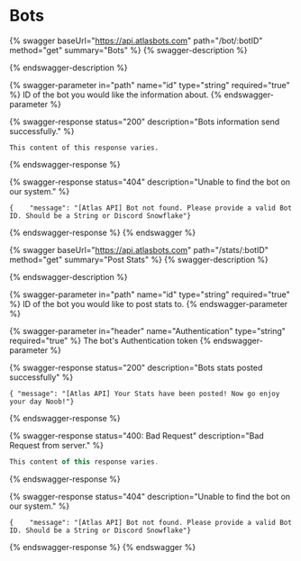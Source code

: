 # Bots

{% swagger baseUrl="https://api.atlasbots.com" path="/bot/:botID" method="get" summary="Bots" %}
{% swagger-description %}

{% endswagger-description %}

{% swagger-parameter in="path" name="id" type="string" required="true" %}
ID of the bot you would like the information about.
{% endswagger-parameter %}

{% swagger-response status="200" description="Bots information send successfully." %}
```
This content of this response varies.
```
{% endswagger-response %}

{% swagger-response status="404" description="Unable to find the bot on our system." %}
```
{    "message": "[Atlas API] Bot not found. Please provide a valid Bot ID. Should be a String or Discord Snowflake"}
```
{% endswagger-response %}
{% endswagger %}

{% swagger baseUrl="https://api.atlasbots.com" path="/stats/:botID" method="get" summary="Post Stats" %}
{% swagger-description %}

{% endswagger-description %}

{% swagger-parameter in="path" name="id" type="string" required="true" %}
ID of the bot you would like to post stats to.
{% endswagger-parameter %}

{% swagger-parameter in="header" name="Authentication" type="string" required="true" %}
The bot's Authentication token
{% endswagger-parameter %}

{% swagger-response status="200" description="Bots stats posted successfully" %}
```
{ "message": "[Atlas API] Your Stats have been posted! Now go enjoy your day Noob!"}
```
{% endswagger-response %}

{% swagger-response status="400: Bad Request" description="Bad Request from server." %}
```javascript
This content of this response varies.
```
{% endswagger-response %}

{% swagger-response status="404" description="Unable to find the bot on our system." %}
```
{    "message": "[Atlas API] Bot not found. Please provide a valid Bot ID. Should be a String or Discord Snowflake"}
```
{% endswagger-response %}
{% endswagger %}
